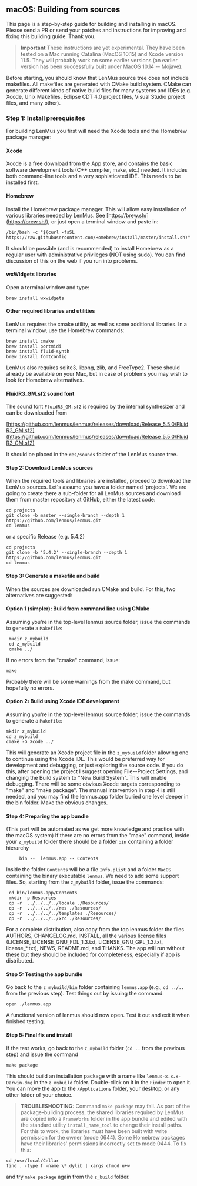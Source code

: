 ## macOS: Building from sources

This page is a step-by-step guide for building and installing in macOS. Please send a PR or send your patches and instructions for improving and fixing this building guide. Thank you.

> **Important** These instructions are yet experimental. They have been tested on a Mac running Catalina (MacOS 10.15) and Xcode version 11.5.  They will probably work on some earlier versions (an earlier version has been successfully built under MacOS 10.14 -- Mojave).

Before starting, you should know that LenMus source tree does not include makefiles. All makefiles are generated with CMake build system. CMake can generate different kinds of native build files for many systems and IDEs (e.g. Xcode, Unix Makefiles, Eclipse CDT 4.0 project files, Visual Studio project files, and many other).


### Step 1: Install prerequisites

For building LenMus you first will need the Xcode tools and the Homebrew package manager:


#### Xcode

Xcode is a free download from the App store, and contains the basic software development tools (C++ compiler, make, etc.) needed.  It includes both command-line tools and a very sophisticated IDE.  This needs to be installed first.


#### Homebrew

Install the Homebrew package manager.  This will allow easy installation of various libraries needed by LenMus.  See [https://brew.sh/](https://brew.sh/), or just open a terminal window and paste in:

```
/bin/bash -c "$(curl -fsSL https://raw.githubusercontent.com/Homebrew/install/master/install.sh)"
```

It should be possible (and is recommended) to install Homebrew as a regular user with administrative privileges (NOT using sudo). You can find discussion of this on the web if you run into problems.


#### wxWidgets libraries

Open a terminal window and type:
```
brew install wxwidgets
```


#### Other required libraries and utilities

LenMus requires the cmake utility, as well as some additional libraries. In a terminal window, use the Homebrew commands:
```
brew install cmake
brew install portmidi
brew install fluid-synth
brew install fontconfig
```

LenMus also requires sqlite3, libpng, zlib, and FreeType2. These should already be available on your Mac, but in case of problems you may wish to look for Homebrew alternatives.


#### FluidR3_GM.sf2 sound font

The sound font `FluidR3_GM.sf2` is required by the internal synthesizer and can be downloaded from 

[https://github.com/lenmus/lenmus/releases/download/Release_5.5.0/FluidR3_GM.sf2](https://github.com/lenmus/lenmus/releases/download/Release_5.5.0/FluidR3_GM.sf2)

It should be placed in the `res/sounds` folder of the LenMus source tree.



#### Step 2: Download LenMus sources

When the required tools and libraries are installed, proceed to download the LenMus sources. Let's assume you have a folder named 'projects'. We are going to create there a sub-folder for all LenMus sources and download them from master repository at GitHub, either the latest code:

```
cd projects
git clone -b master --single-branch --depth 1 https://github.com/lenmus/lenmus.git
cd lenmus
```

or a specific Release (e.g. 5.4.2)

```
cd projects
git clone -b '5.4.2' --single-branch --depth 1 https://github.com/lenmus/lenmus.git
cd lenmus
```


#### Step 3: Generate a makefile and build

When the sources are downloaded run CMake and build. For this, two alternatives are suggested:


#### Option 1 (simpler): Build from command line using CMake

Assuming you're in the top-level lenmus source folder, issue the commands to generate a `Makefile`:
```
 mkdir z_mybuild
 cd z_mybuild
 cmake ../
```

If no errors from the "cmake" command, issue:
```
make
```

Probably there will be some warnings from the make command, but hopefully no errors.



#### Option 2: Build using Xcode IDE development

Assuming you're in the top-level lenmus source folder, issue the commands to generate a `Makefile`:
```
mkdir z_mybuild
cd z_mybuild
cmake -G Xcode ../
```

This will generate an Xcode project file in the `z_mybuild` folder allowing one to continue using the Xcode IDE.  This would be preferred way for development and debugging, or just exploring the source code.  If you do this, after opening the project I suggest opening File--Project Settings, and changing the Build system to "New Build System".  This will enable debugging.  There will be some obvious Xcode targets corresponding to "make" and "make package".  The manual intervention in step 4 is still needed, and you may find the lenmus.app folder buried one level deeper in the bin folder.  Make the obvious changes.


#### Step 4: Preparing the app bundle

(This part will be automated as we get more knowledge and practice with the macOS system)  If there are no errors from the "make" command, inside your `z_mybuild` folder there should be a folder `bin` containing a folder hierarchy 
```
     bin --  lenmus.app -- Contents
```

Inside the folder `Contents` will be a file `Info.plist` and a folder `MacOS` containing the binary executable `lenmus`.  We need to add some support files.  So, starting from the `z_mybuild` folder, issue the commands:
```
 cd bin/lenmus.app/Contents
 mkdir -p Resources
 cp -r  ../../../../locale ./Resources/
 cp -r  ../../../../res ./Resources/
 cp -r  ../../../../templates ./Resources/
 cp -r  ../../../../xrc ./Resources/
```
For a complete distribution, also copy from the top lenmus folder the files AUTHORS, CHANGELOG.md, INSTALL, all the various license files (LICENSE, LICENSE_GNU_FDL_1.3.txt, LICENSE_GNU_GPL_1.3.txt, license_*.txt), NEWS, README.md, and THANKS.  The app will run without these but they should be included for completeness, especially if app is distributed.



#### Step 5: Testing the app bundle

Go back to the `z_mybuild/bin` folder containing `lenmus.app` (e.g., `cd ../..` from the previous step).  Test things out by issuing the command:
```
open ./lenmus.app
```

A functional version of lenmus should now open.  Test it out and exit it when finished testing.



#### Step 5: Final fix and install

If the test works, go back to the `z_mybuild` folder  (`cd ..` from the previous step) and issue the command 
```
make package
```

This should build an installation package with a name like `lenmus-x.x.x-Darwin.dmg` in the `z_mybuild` folder.  Double-click on it in the `Finder` to open it.  You can move the app to the `/Applications` folder, your desktop, or any other folder of your choice.

> **TROUBLESHOOTING:**  Command `make package` may fail.  As part of the package-building process, the shared libraries required by LenMus are copied into a `FrameWorks` folder in the app bundle and edited with the standard utility `install_name_tool` to change their install paths.  For this to work, the libraries must have been built with write permission for the owner (mode 0644).  Some Homebrew packages have their libraries' permissions incorrectly set to mode 0444.  To fix this:
```
cd /usr/local/Cellar
find . -type f -name \*.dylib | xargs chmod u+w
```

and try `make package` again from the `z_build` folder.




